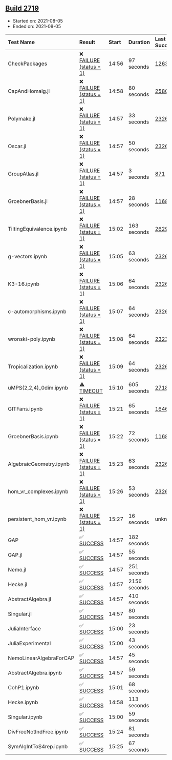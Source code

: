 ## [Build 2719](https://oscarci.mathematik.uni-kl.de/job/oscar-stable/2719/)

* Started on: 2021-08-05
* Ended on: 2021-08-05

| Test Name    | Result | Start | Duration | Last Success | First Failure |
|:-------------|:-------|:------|:---------|:-------------|:--------------|
| CheckPackages | ❌ [FAILURE (status = 1)](https://oscarci.mathematik.uni-kl.de/job/oscar-stable/2719/artifact/logs/build-2719/CheckPackages.log) | 14:56 | 97 seconds | [1263](https://oscarci.mathematik.uni-kl.de/job/oscar-stable/1263/) | [1264](https://oscarci.mathematik.uni-kl.de/job/oscar-stable/1264/) |
| CapAndHomalg.jl | ❌ [FAILURE (status = 1)](https://oscarci.mathematik.uni-kl.de/job/oscar-stable/2719/artifact/logs/build-2719/CapAndHomalg.jl.log) | 14:58 | 80 seconds | [2580](https://oscarci.mathematik.uni-kl.de/job/oscar-stable/2580/) | [2581](https://oscarci.mathematik.uni-kl.de/job/oscar-stable/2581/) |
| Polymake.jl | ❌ [FAILURE (status = 1)](https://oscarci.mathematik.uni-kl.de/job/oscar-stable/2719/artifact/logs/build-2719/Polymake.jl.log) | 14:57 | 33 seconds | [2326](https://oscarci.mathematik.uni-kl.de/job/oscar-stable/2326/) | [2327](https://oscarci.mathematik.uni-kl.de/job/oscar-stable/2327/) |
| Oscar.jl | ❌ [FAILURE (status = 1)](https://oscarci.mathematik.uni-kl.de/job/oscar-stable/2719/artifact/logs/build-2719/Oscar.jl.log) | 14:57 | 50 seconds | [2326](https://oscarci.mathematik.uni-kl.de/job/oscar-stable/2326/) | [2327](https://oscarci.mathematik.uni-kl.de/job/oscar-stable/2327/) |
| GroupAtlas.jl | ❌ [FAILURE (status = 1)](https://oscarci.mathematik.uni-kl.de/job/oscar-stable/2719/artifact/logs/build-2719/GroupAtlas.jl.log) | 14:57 | 3 seconds | [871](https://oscarci.mathematik.uni-kl.de/job/oscar-stable/871/) | [872](https://oscarci.mathematik.uni-kl.de/job/oscar-stable/872/) |
| GroebnerBasis.jl | ❌ [FAILURE (status = 1)](https://oscarci.mathematik.uni-kl.de/job/oscar-stable/2719/artifact/logs/build-2719/GroebnerBasis.jl.log) | 14:57 | 28 seconds | [1168](https://oscarci.mathematik.uni-kl.de/job/oscar-stable/1168/) | [1169](https://oscarci.mathematik.uni-kl.de/job/oscar-stable/1169/) |
| TiltingEquivalence.ipynb | ❌ [FAILURE (status = 1)](https://oscarci.mathematik.uni-kl.de/job/oscar-stable/2719/artifact/logs/build-2719/TiltingEquivalence.ipynb.log) | 15:02 | 163 seconds | [2629](https://oscarci.mathematik.uni-kl.de/job/oscar-stable/2629/) | [2630](https://oscarci.mathematik.uni-kl.de/job/oscar-stable/2630/) |
| g-vectors.ipynb | ❌ [FAILURE (status = 1)](https://oscarci.mathematik.uni-kl.de/job/oscar-stable/2719/artifact/logs/build-2719/g-vectors.ipynb.log) | 15:05 | 63 seconds | [2326](https://oscarci.mathematik.uni-kl.de/job/oscar-stable/2326/) | [2327](https://oscarci.mathematik.uni-kl.de/job/oscar-stable/2327/) |
| K3-16.ipynb | ❌ [FAILURE (status = 1)](https://oscarci.mathematik.uni-kl.de/job/oscar-stable/2719/artifact/logs/build-2719/K3-16.ipynb.log) | 15:06 | 64 seconds | [2326](https://oscarci.mathematik.uni-kl.de/job/oscar-stable/2326/) | [2327](https://oscarci.mathematik.uni-kl.de/job/oscar-stable/2327/) |
| c-automorphisms.ipynb | ❌ [FAILURE (status = 1)](https://oscarci.mathematik.uni-kl.de/job/oscar-stable/2719/artifact/logs/build-2719/c-automorphisms.ipynb.log) | 15:07 | 64 seconds | [2326](https://oscarci.mathematik.uni-kl.de/job/oscar-stable/2326/) | [2327](https://oscarci.mathematik.uni-kl.de/job/oscar-stable/2327/) |
| wronski-poly.ipynb | ❌ [FAILURE (status = 1)](https://oscarci.mathematik.uni-kl.de/job/oscar-stable/2719/artifact/logs/build-2719/wronski-poly.ipynb.log) | 15:08 | 64 seconds | [2323](https://oscarci.mathematik.uni-kl.de/job/oscar-stable/2323/) | [2324](https://oscarci.mathematik.uni-kl.de/job/oscar-stable/2324/) |
| Tropicalization.ipynb | ❌ [FAILURE (status = 1)](https://oscarci.mathematik.uni-kl.de/job/oscar-stable/2719/artifact/logs/build-2719/Tropicalization.ipynb.log) | 15:09 | 64 seconds | [2326](https://oscarci.mathematik.uni-kl.de/job/oscar-stable/2326/) | [2327](https://oscarci.mathematik.uni-kl.de/job/oscar-stable/2327/) |
| uMPS(2,2,4)_0dim.ipynb | ⚠ [TIMEOUT](https://oscarci.mathematik.uni-kl.de/job/oscar-stable/2719/artifact/logs/build-2719/uMPS-2-2-4-_0dim.ipynb.log) | 15:10 | 605 seconds | [2718](https://oscarci.mathematik.uni-kl.de/job/oscar-stable/2718/) | [2719](https://oscarci.mathematik.uni-kl.de/job/oscar-stable/2719/) |
| GITFans.ipynb | ❌ [FAILURE (status = 1)](https://oscarci.mathematik.uni-kl.de/job/oscar-stable/2719/artifact/logs/build-2719/GITFans.ipynb.log) | 15:21 | 65 seconds | [1646](https://oscarci.mathematik.uni-kl.de/job/oscar-stable/1646/) | [1647](https://oscarci.mathematik.uni-kl.de/job/oscar-stable/1647/) |
| GroebnerBasis.ipynb | ❌ [FAILURE (status = 1)](https://oscarci.mathematik.uni-kl.de/job/oscar-stable/2719/artifact/logs/build-2719/GroebnerBasis.ipynb.log) | 15:22 | 72 seconds | [1168](https://oscarci.mathematik.uni-kl.de/job/oscar-stable/1168/) | [1169](https://oscarci.mathematik.uni-kl.de/job/oscar-stable/1169/) |
| AlgebraicGeometry.ipynb | ❌ [FAILURE (status = 1)](https://oscarci.mathematik.uni-kl.de/job/oscar-stable/2719/artifact/logs/build-2719/AlgebraicGeometry.ipynb.log) | 15:23 | 63 seconds | [2326](https://oscarci.mathematik.uni-kl.de/job/oscar-stable/2326/) | [2327](https://oscarci.mathematik.uni-kl.de/job/oscar-stable/2327/) |
| hom_vr_complexes.ipynb | ❌ [FAILURE (status = 1)](https://oscarci.mathematik.uni-kl.de/job/oscar-stable/2719/artifact/logs/build-2719/hom_vr_complexes.ipynb.log) | 15:26 | 53 seconds | [2326](https://oscarci.mathematik.uni-kl.de/job/oscar-stable/2326/) | [2327](https://oscarci.mathematik.uni-kl.de/job/oscar-stable/2327/) |
| persistent_hom_vr.ipynb | ❌ [FAILURE (status = 1)](https://oscarci.mathematik.uni-kl.de/job/oscar-stable/2719/artifact/logs/build-2719/persistent_hom_vr.ipynb.log) | 15:27 | 16 seconds | unknown | unknown |
| GAP | ✅ [SUCCESS](https://oscarci.mathematik.uni-kl.de/job/oscar-stable/2719/artifact/logs/build-2719/GAP.log) | 14:57 | 182 seconds |  |  |
| GAP.jl | ✅ [SUCCESS](https://oscarci.mathematik.uni-kl.de/job/oscar-stable/2719/artifact/logs/build-2719/GAP.jl.log) | 14:57 | 55 seconds |  |  |
| Nemo.jl | ✅ [SUCCESS](https://oscarci.mathematik.uni-kl.de/job/oscar-stable/2719/artifact/logs/build-2719/Nemo.jl.log) | 14:57 | 251 seconds |  |  |
| Hecke.jl | ✅ [SUCCESS](https://oscarci.mathematik.uni-kl.de/job/oscar-stable/2719/artifact/logs/build-2719/Hecke.jl.log) | 14:57 | 2156 seconds |  |  |
| AbstractAlgebra.jl | ✅ [SUCCESS](https://oscarci.mathematik.uni-kl.de/job/oscar-stable/2719/artifact/logs/build-2719/AbstractAlgebra.jl.log) | 14:57 | 410 seconds |  |  |
| Singular.jl | ✅ [SUCCESS](https://oscarci.mathematik.uni-kl.de/job/oscar-stable/2719/artifact/logs/build-2719/Singular.jl.log) | 14:57 | 80 seconds |  |  |
| JuliaInterface | ✅ [SUCCESS](https://oscarci.mathematik.uni-kl.de/job/oscar-stable/2719/artifact/logs/build-2719/JuliaInterface.log) | 15:00 | 23 seconds |  |  |
| JuliaExperimental | ✅ [SUCCESS](https://oscarci.mathematik.uni-kl.de/job/oscar-stable/2719/artifact/logs/build-2719/JuliaExperimental.log) | 15:00 | 43 seconds |  |  |
| NemoLinearAlgebraForCAP | ✅ [SUCCESS](https://oscarci.mathematik.uni-kl.de/job/oscar-stable/2719/artifact/logs/build-2719/NemoLinearAlgebraForCAP.log) | 14:57 | 45 seconds |  |  |
| AbstractAlgebra.ipynb | ✅ [SUCCESS](https://oscarci.mathematik.uni-kl.de/job/oscar-stable/2719/artifact/logs/build-2719/AbstractAlgebra.ipynb.log) | 14:57 | 59 seconds |  |  |
| CohP1.ipynb | ✅ [SUCCESS](https://oscarci.mathematik.uni-kl.de/job/oscar-stable/2719/artifact/logs/build-2719/CohP1.ipynb.log) | 15:01 | 68 seconds |  |  |
| Hecke.ipynb | ✅ [SUCCESS](https://oscarci.mathematik.uni-kl.de/job/oscar-stable/2719/artifact/logs/build-2719/Hecke.ipynb.log) | 14:58 | 113 seconds |  |  |
| Singular.ipynb | ✅ [SUCCESS](https://oscarci.mathematik.uni-kl.de/job/oscar-stable/2719/artifact/logs/build-2719/Singular.ipynb.log) | 15:00 | 59 seconds |  |  |
| DivFreeNotIndFree.ipynb | ✅ [SUCCESS](https://oscarci.mathematik.uni-kl.de/job/oscar-stable/2719/artifact/logs/build-2719/DivFreeNotIndFree.ipynb.log) | 15:24 | 81 seconds |  |  |
| SymAlgIntToS4rep.ipynb | ✅ [SUCCESS](https://oscarci.mathematik.uni-kl.de/job/oscar-stable/2719/artifact/logs/build-2719/SymAlgIntToS4rep.ipynb.log) | 15:25 | 67 seconds |  |  |

